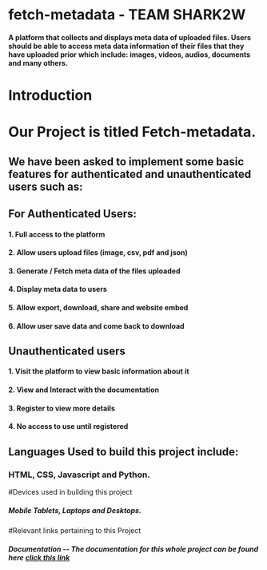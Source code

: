 # fetch-metadata - TEAM SHARK2W

#### A platform that collects and displays meta data of uploaded files. Users should be able to access meta data information of their files that they have uploaded prior which include: images, videos, audios, documents and many others.

# Introduction

# Our Project is titled Fetch-metadata.
## We have been asked to implement some basic features for authenticated and unauthenticated users such as:

## For Authenticated Users:
#### 1. Full access to the platform

#### 2. Allow users upload files (image, csv, pdf and json)

#### 3. Generate / Fetch meta data of the files uploaded

#### 4. Display meta data to users

#### 5. Allow export, download, share and website embed

#### 6. Allow user save data and come back to download

## Unauthenticated users

#### 1. Visit the platform to view basic information about it

#### 2. View and Interact with the documentation

#### 3. Register to view more details

#### 4. No access to use until registered

## Languages Used to build this project include:

### HTML, CSS, Javascript and Python.


#Devices used in building this project

##### Mobile Tablets, Laptops and Desktops.


#Relevant links pertaining to this Project
##### Documentation -- The documentation for this whole project can be found here [click this link](https://docs.google.com/document/d/165HIAdijkZ8DZywODAz-woHeukzfTO_DwAvgEVOP39U/edit?usp=drivesdk)

